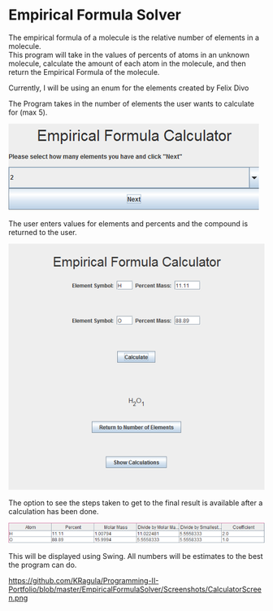 # Empirical Formula Solver

The empirical formula of a molecule is the relative number of elements in a molecule.  
This program will take in the values of percents of atoms in an unknown molecule, calculate the amount of each atom in the molecule, and then return the Empirical Formula of the molecule.

Currently, I will be using an enum for the elements created by Felix Divo

The Program takes in the number of elements the user wants to calculate for (max 5).  

![alt tag](https://github.com/KRagula/Programming-II-Portfolio/blob/master/EmpiricalFormulaSolver/Screenshots/EmpirFormEntry.png)

The user enters values for elements and percents and the compound is returned to the user.  

![alt tag](https://github.com/KRagula/Programming-II-Portfolio/blob/master/EmpiricalFormulaSolver/Screenshots/CalculatorScreen.png)

The option to see the steps taken to get to the final result is available after a calculation has been done.

![alt tag](https://github.com/KRagula/Programming-II-Portfolio/blob/master/EmpiricalFormulaSolver/Screenshots/InstructionsCalc.png)

This will be displayed using Swing.  All numbers will be estimates to the best the program can do.

https://github.com/KRagula/Programming-II-Portfolio/blob/master/EmpiricalFormulaSolver/Screenshots/CalculatorScreen.png
